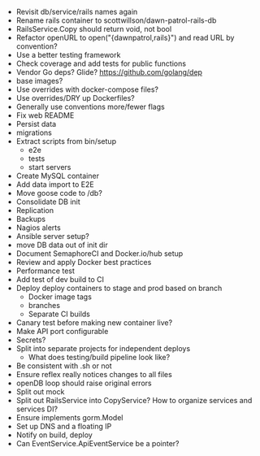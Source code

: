 * Revisit db/service/rails names again
* Rename rails container to scottwillson/dawn-patrol-rails-db
* RailsService.Copy should return void, not bool
* Refactor openURL to open("{dawnpatrol,rails}") and read URL by convention?
* Use a better testing framework
* Check coverage and add tests for public functions
* Vendor Go deps? Glide? https://github.com/golang/dep
* base images?
* Use overrides with docker-compose files?
* Use overrides/DRY up Dockerfiles?
* Generally use conventions more/fewer flags
* Fix web README
* Persist data
* migrations
* Extract scripts from bin/setup
  * e2e
  * tests
  * start servers
* Create MySQL container
* Add data import to E2E
* Move goose code to /db?
* Consolidate DB init
* Replication
* Backups
* Nagios alerts
* Ansible server setup?
* move DB data out of init dir
* Document SemaphoreCI and Docker.io/hub setup
* Review and apply Docker best practices
* Performance test
* Add test of dev build to CI
* Deploy deploy containers to stage and prod based on branch
  * Docker image tags
  * branches
  * Separate CI builds
* Canary test before making new container live?
* Make API port configurable
* Secrets?
* Split into separate projects for independent deploys
  * What does testing/build pipeline look like?
* Be consistent with .sh or not
* Ensure reflex really notices changes to all files
* openDB loop should raise original errors
* Split out mock
* Split out RailsService into CopyService? How to organize services and services DI?
* Ensure implements gorm.Model
* Set up DNS and a floating IP
* Notify on build, deploy
* Can EventService.ApiEventService be a pointer?
